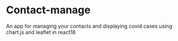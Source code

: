 # Contact-manage
An app for managing your contacts and displaying covid cases using chart.js and leaflet in react18
